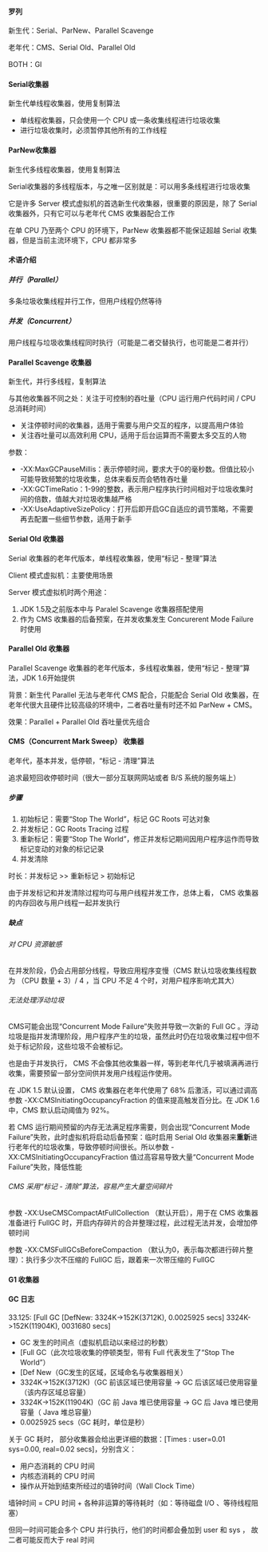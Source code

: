 #### 罗列
新生代：Serial、ParNew、Parallel Scavenge  

老年代：CMS、Serial Old、Parallel Old  

BOTH：GI
#### Serial收集器
新生代单线程收集器，使用复制算法

* 单线程收集器，只会使用一个 CPU 或一条收集线程进行垃圾收集
* 进行垃圾收集时，必须暂停其他所有的工作线程

#### ParNew收集器
新生代多线程收集器，使用复制算法

Serial收集器的多线程版本，与之唯一区别就是：可以用多条线程进行垃圾收集  

它是许多 Server 模式虚拟机的首选新生代收集器，很重要的原因是，除了 Serial 收集器外，只有它可以与老年代 CMS 收集器配合工作  

在单 CPU 乃至两个 CPU 的环境下，ParNew 收集器都不能保证超越 Serial 收集器，但是当前主流环境下，CPU 都非常多

#### 术语介绍
##### 并行（Parallel）
多条垃圾收集线程并行工作，但用户线程仍然等待
##### 并发（Concurrent）
用户线程与垃圾收集线程同时执行（可能是二者交替执行，也可能是二者并行）

#### Parallel Scavenge 收集器
新生代，并行多线程，复制算法

与其他收集器不同之处：关注于可控制的吞吐量（CPU 运行用户代码时间 / CPU 总消耗时间）

* 关注停顿时间的收集器，适用于需要与用户交互的程序，以提高用户体验
* 关注吞吐量可以高效利用 CPU，适用于后台运算而不需要太多交互的人物

参数：
* -XX:MaxGCPauseMillis：表示停顿时间，要求大于0的毫秒数。但值比较小可能导致频繁的垃圾收集，总体来看反而会牺牲吞吐量
* -XX:GCTimeRatio：1-99的整数，表示用户程序执行时间相对于垃圾收集时间的倍数，值越大对垃圾收集越严格
* -XX:UseAdaptiveSizePolicy：打开后即开启GC自适应的调节策略，不需要再去配置一些细节参数，适用于新手

#### Serial Old 收集器
Serial 收集器的老年代版本，单线程收集器，使用“标记 - 整理”算法

Client 模式虚拟机：主要使用场景

Server 模式虚拟机时两个用途：
1. JDK 1.5及之前版本中与 Paralel Scavenge 收集器搭配使用
2. 作为 CMS 收集器的后备预案，在并发收集发生 Concurerent Mode Failure 时使用

#### Parallel Old 收集器
Parallel Scavenge 收集器的老年代版本，多线程收集器，使用“标记 - 整理”算法，JDK 1.6开始提供

背景：新生代 Parallel 无法与老年代 CMS 配合，只能配合 Serial Old 收集器，在老年代很大且硬件比较高级的环境中，二者吞吐量有时还不如 ParNew + CMS。

效果：Parallel + Parallel Old 吞吐量优先组合

#### CMS（Concurrent Mark Sweep） 收集器
老年代，基本并发，低停顿，“标记 - 清理”算法

追求最短回收停顿时间（很大一部分互联网网站或者 B/S 系统的服务端上）

##### 步骤
1. 初始标记：需要“Stop The World”，标记 GC Roots 可达对象
2. 并发标记：GC Roots Tracing 过程
3. 重新标记：需要“Stop The World”，修正并发标记期间因用户程序运作而导致标记变动的对象的标记记录
4. 并发清除

时长：并发标记 >> 重新标记 > 初始标记

由于并发标记和并发清除过程均可与用户线程并发工作，总体上看， CMS 收集器的内存回收与用户线程一起并发执行

##### 缺点
###### 对 CPU 资源敏感
在并发阶段，仍会占用部分线程，导致应用程序变慢（CMS 默认垃圾收集线程数为 （CPU 数量 + 3）/ 4 ，当 CPU 不足 4 个时，对用户程序影响尤其大）
###### 无法处理浮动垃圾
CMS可能会出现“Concurrent Mode Failure”失败并导致一次新的 Full GC 。浮动垃圾是指并发清理阶段，用户程序产生的垃圾，虽然此时仍在垃圾收集过程中但不处于标记阶段，这些垃圾不会被标记。

也是由于并发执行， CMS 不会像其他收集器一样，等到老年代几乎被填满再进行收集，需要预留一部分空间供并发用户线程运作使用。

在 JDK 1.5 默认设置， CMS 收集器在老年代使用了 68% 后激活，可以通过调高参数 -XX:CMSInitiatingOccupancyFraction 的值来提高触发百分比。在 JDK 1.6 中，CMS 默认启动阈值为 92%。

若 CMS 运行期间预留的内存无法满足程序需要，则会出现“Concurrent Mode Failure”失败，此时虚拟机将启动后备预案：临时启用 Serial Old 收集器来**重新**进行老年代的垃圾收集，导致停顿时间很长。所以参数 -XX:CMSInitiatingOccupancyFraction 值过高容易导致大量“Concurrent Mode Failure”失败，降低性能

######  CMS 采用“标记 - 清除”算法，容易产生大量空间碎片
参数 -XX:UseCMSCompactAtFullCollection （默认开启），用于在 CMS 收集器准备进行 FullGC 时，开启内存碎片的合并整理过程，此过程无法并发，会增加停顿时间

参数 -XX:CMSFullGCsBeforeCompaction （默认为0，表示每次都进行碎片整理）：执行多少次不压缩的 FullGC 后，跟着来一次带压缩的 FullGC

#### G1 收集器


#### GC 日志
33.125: [Full GC [DefNew: 3324K->152K(3712K), 0.0025925 secs] 3324K->152K(11904K), 0031680 secs]
* GC 发生的时间点（虚拟机启动以来经过的秒数）
* [Full GC（此次垃圾收集的停顿类型，带有 Full 代表发生了“Stop The World”）
* [Def New（GC发生的区域，区域命名与收集器相关）
* 3324K->152K(3712K)（GC 前该区域已使用容量 -> GC 后该区域已使用容量（该内存区域总容量）
* 3324K->152K(11904K)（GC 前 Java 堆已使用容量 -> GC 后 Java 堆已使用容量（ Java 堆总容量）
* 0.0025925 secs（GC 耗时，单位是秒）

关于 GC 耗时， 部分收集器会给出更详细的数据：[Times : user=0.01 sys=0.00, real=0.02 secs]，分别含义：
* 用户态消耗的 CPU 时间
* 内核态消耗的 CPU 时间
* 操作从开始到结束所经过的墙钟时间（Wall Clock Time）

墙钟时间 = CPU 时间 + 各种非运算的等待耗时（如：等待磁盘 I/O 、等待线程阻塞）

但同一时间可能会多个 CPU 并行执行，他们的时间都会叠加到 user 和 sys ， 故二者可能反而大于 real 时间